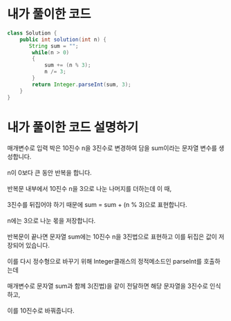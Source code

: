 # 내가 풀이한 코드

```java
class Solution {
    public int solution(int n) {
       String sum = "";
        while(n > 0)
        {
            sum += (n % 3);
            n /= 3;
        }
        return Integer.parseInt(sum, 3);
    }
}
```

# 내가 풀이한 코드 설명하기

매개변수로 입력 박은 10진수 n을 3진수로 변경하여 담을 sum이라는 문자열 변수를 생성합니다.<br><br>
n이 0보다 큰 동안 반복을 합니다.<br><br>
반복문 내부에서 10진수 n을 3으로 나눈 나머지를 더하는데 이 때,<br><br>
3진수를 뒤집어야 하기 때문에 sum = sum + (n % 3)으로 표현합니다.<br><br>
n에는 3으로 나눈 몫을 저장합니다.<br><br>
반복문이 끝나면 문자열 sum에는 10진수 n을 3진법으로 표현하고 이를 뒤집은 값이 저장되어 있습니다.<br><br>
이를 다시 정수형으로 바꾸기 위해 Integer클래스의 정적메소드인 parseInt를 호출하는데<br><br>
매개변수로 문자열 sum과 함께 3(진법)을 같이 전달하면 해당 문자열을 3진수로 인식하고,<br><br>
이를 10진수로 바꿔줍니다.
